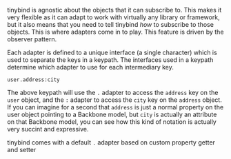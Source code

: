 tinybind is agnostic about the objects that it can subscribe to. This makes it very flexible as it can adapt to work with virtually any library or framework, but it also means that you need to tell tinybind *how* to subscribe to those objects. This is where adapters come in to play. This feature is driven by the observer pattern.

Each adapter is defined to a unique interface (a single character) which is used to separate the keys in a keypath. The interfaces used in a keypath determine which adapter to use for each intermediary key.

```
user.address:city
```

The above keypath will use the `.` adapter to access the `address` key on the `user` object, and the `:` adapter to access the `city` key on the `address` object. If you can imagine for a second that `address` is just a normal property on the user object pointing to a Backbone model, but `city` is actually an attribute on that Backbone model, you can see how this kind of notation is actually very succint and expressive.

tinybind comes with a default `.` adapter based on custom property getter and setter
